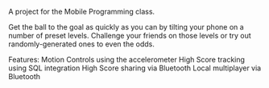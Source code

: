 A project for the Mobile Programming class.

Get the ball to the goal as quickly as you can by tilting your phone on a number of preset levels. Challenge your friends on those levels or try out randomly-generated ones to even the odds.

Features:
Motion Controls using the accelerometer
High Score tracking using SQL integration
High Score sharing via Bluetooth
Local multiplayer via Bluetooth
